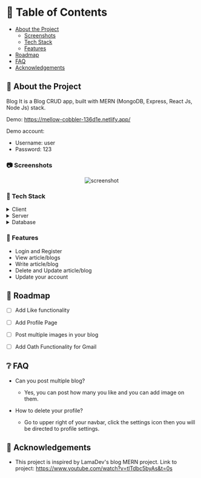 <!-- Table of Contents -->
# :notebook_with_decorative_cover: Table of Contents

- [About the Project](#star2-about-the-project)
  * [Screenshots](#camera-screenshots)
  * [Tech Stack](#space_invader-tech-stack)
  * [Features](#dart-features)
- [Roadmap](#compass-roadmap)
- [FAQ](#grey_question-faq)
- [Acknowledgements](#gem-acknowledgements)

  

<!-- About the Project -->
## :star2: About the Project
Blog It is a Blog CRUD app, built with MERN (MongoDB, Express, React Js, Node Js) stack.

Demo: https://mellow-cobbler-136d1e.netlify.app/

Demo account:
- Username: user 
- Password: 123

<!-- Screenshots -->
### :camera: Screenshots

<div align="center"> 
  <img src="https://placehold.co/600x400?text=Your+Screenshot+here" alt="screenshot" />
</div>


<!-- TechStack -->
### :space_invader: Tech Stack

<details>
  <summary>Client</summary>
  <ul>
    <li><a href="https://reactjs.org/">React.js</a></li>
  </ul>
</details>

<details>
  <summary>Server</summary>
  <ul>
    <li><a href="https://expressjs.com/">Express.js</a></li>
    <li><a href="https://nodejs.org/en/about/">Node.js</a></li>
    <li><a href="https://mongoosejs.com/">Mongoose</a></li>
  </ul>
</details>

<details>
<summary>Database</summary>
  <ul>
    <li><a href="https://www.mongodb.com/">MongoDB</a></li>
  </ul>
</details>


<!-- Features -->
### :dart: Features

- Login and Register
- View article/blogs
- Write article/blog 
- Delete and Update article/blog
- Update your account

<!-- Roadmap -->
## :compass: Roadmap

* [ ] Add Like functionality
* [ ] Add Profile Page
* [ ] Post multiple images in your blog
* [ ] Add Oath Functionality for Gmail


<!-- FAQ -->
## :grey_question: FAQ

- Can you post multiple blog?

  + Yes, you can post how many you like and you can add image on them.

- How to delete your profile?

  + Go to upper right of your navbar, click the settings icon then you will be directed to profile settings. 



<!-- Acknowledgments -->
## :gem: Acknowledgements


 - This project is inspired by LamaDev's blog MERN project. Link to project: https://www.youtube.com/watch?v=tlTdbc5byAs&t=0s

